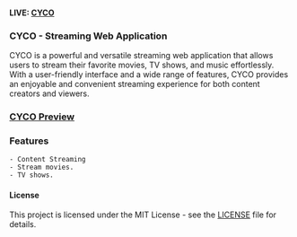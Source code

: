 #### LIVE: [CYCO](https://cyco-inc.netlify.app)

### CYCO - Streaming Web Application
CYCO is a powerful and versatile streaming web application that allows users to stream their favorite movies, TV shows, and music effortlessly. With a user-friendly interface and a wide range of features, CYCO provides an enjoyable and convenient streaming experience for both content creators and viewers.

### [CYCO Preview](https://i.ibb.co/g9PmMyy/cyco-v7-0-min.png)

### Features
    - Content Streaming
    - Stream movies.
    - TV shows.

#### License

This project is licensed under the MIT License - see the [LICENSE](https://github.com/git/git-scm.com/blob/main/MIT-LICENSE.txt) file for details.
